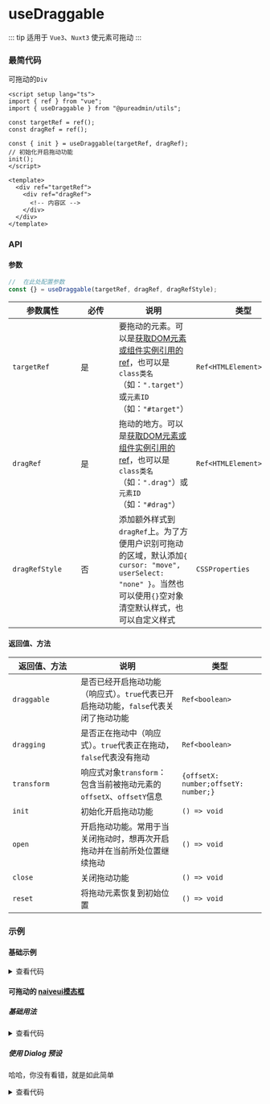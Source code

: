 <script setup>
import draggable from './draggable.vue'
import naiveuiBase from './naiveuiBase.vue'
import naiveuiDialog from './naiveuiDialog.vue'
</script>

# useDraggable

::: tip 适用于 `Vue3`、`Nuxt3`
使元素可拖动
:::

### 最简代码

可拖动的`Div`

```vue
<script setup lang="ts">
import { ref } from "vue";
import { useDraggable } from "@pureadmin/utils";

const targetRef = ref();
const dragRef = ref();

const { init } = useDraggable(targetRef, dragRef);
// 初始化开启拖动功能
init();
</script>

<template>
  <div ref="targetRef">
    <div ref="dragRef">
      <!-- 内容区 -->
    </div>
  </div>
</template>
```

### API

#### 参数

```ts
//  在此处配置参数
const {} = useDraggable(targetRef, dragRef, dragRefStyle);
```

<div class="pure-no-border">

| **参数属性**   | 必传 | **说明**                                                                                                                                                                                          | **类型**                  |
| -------------- | ---- | ------------------------------------------------------------------------------------------------------------------------------------------------------------------------------------------------- | ------------------------- |
| `targetRef`    | 是   | 要拖动的元素。可以是[获取DOM元素或组件实例引用的ref](https://cn.vuejs.org/guide/essentials/template-refs.html#template-refs)，也可以是`class类名`（如：`".target"`）或`元素ID`（如：`"#target"`） | `Ref<HTMLElement>/string` |
| `dragRef`      | 是   | 拖动的地方。可以是[获取DOM元素或组件实例引用的ref](https://cn.vuejs.org/guide/essentials/template-refs.html#template-refs)，也可以是`class类名`（如：`".drag"`）或`元素ID`（如：`"#drag"`）       | `Ref<HTMLElement>/string` |
| `dragRefStyle` | 否   | 添加额外样式到`dragRef`上。为了方便用户识别可拖动的区域，默认添加`{ cursor: "move", userSelect: "none" }`。当然也可以使用`{}`空对象清空默认样式，也可以自定义样式                                 | `CSSProperties`           |

</div>

#### 返回值、方法

<div class="pure-no-border">

| **返回值、方法** | **说明**                                                                            | **类型**                             |
| ---------------- | ----------------------------------------------------------------------------------- | ------------------------------------ |
| `draggable`      | 是否已经开启拖动功能（响应式）。`true`代表已开启拖动功能，`false`代表关闭了拖动功能 | `Ref<boolean>`                       |
| `dragging`       | 是否正在拖动中（响应式）。`true`代表正在拖动，`false`代表没有拖动                   | `Ref<boolean>`                       |
| `transform`      | 响应式对象`transform`：包含当前被拖动元素的`offsetX`、`offsetY`信息                 | `{offsetX: number;offsetY: number;}` |
| `init`           | 初始化开启拖动功能                                                                  | `() => void`                         |
| `open`           | 开启拖动功能。常用于当关闭拖动时，想再次开启拖动并在当前所处位置继续拖动            | `() => void`                         |
| `close`          | 关闭拖动功能                                                                        | `() => void`                         |
| `reset`          | 将拖动元素恢复到初始位置                                                            | `() => void`                         |

</div>

### 示例

#### 基础示例

<draggable class="mt-2" />

<details>

<summary>查看代码</summary>

<<< @/hooks/useDraggable/draggable.vue

</details>

#### 可拖动的 [naiveui模态框](https://www.naiveui.com/zh-CN/os-theme/components/modal)

##### 基础用法

<naiveuiBase class="mt-2" />

<details>

<summary>查看代码</summary>

<<< @/hooks/useDraggable/naiveuiBase.vue

</details>

##### 使用 Dialog 预设

哈哈，你没有看错，就是如此简单

<naiveuiDialog class="mt-2" />

<details>

<summary>查看代码</summary>

<<< @/hooks/useDraggable/naiveuiDialog.vue

</details>

<style scoped>
.pure-no-border > table > thead > tr > th:nth-child(2) {
  min-width: 60px;
}
.pure-no-border > table > thead > tr > th:nth-child(1) {
   min-width: 120px;
}
</style>
